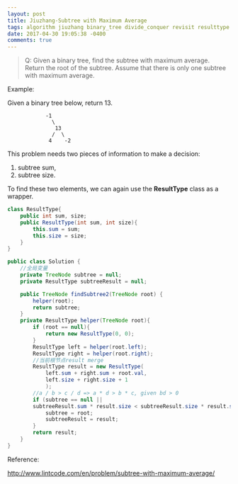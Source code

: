```yaml
---
layout: post
title: Jiuzhang-Subtree with Maximum Average
tags: algorithm jiuzhang binary_tree divide_conquer revisit resulttype
date: 2017-04-30 19:05:38 -0400
comments: true
---
```


>Q: Given a binary tree, find the subtree with maximum average. Return the root of the subtree. Assume that there is only one subtree with maximum average.

Example:

Given a binary tree below, return 13.
```
            -1
              \
               13
              /  \
             4    -2
```
This problem needs two pieces of information to make a decision: 
1. subtree sum,
2. subtree size.

To find these two elements, we can again use the **ResultType** class as a wrapper.

```java
class ResultType{
    public int sum, size;
    public ResultType(int sum, int size){
        this.sum = sum;
        this.size = size;
    }
}

public class Solution {
    //全局变量
    private TreeNode subtree = null;
    private ResultType subtreeResult = null;

    public TreeNode findSubtree2(TreeNode root) {
        helper(root);
        return subtree;
    }
    private ResultType helper(TreeNode root){
        if (root == null){
            return new ResultType(0, 0);
        }
        ResultType left = helper(root.left);
        ResultType right = helper(root.right);
        //当前根节点result merge
        ResultType result = new ResultType(
            left.sum + right.sum + root.val, 
            left.size + right.size + 1
            );
        //a / b > c / d => a * d > b * c, given bd > 0
        if (subtree == null || 
        subtreeResult.sum * result.size < subtreeResult.size * result.sum){
            subtree = root;
            subtreeResult = result;
        }
        return result;
    }
}
```

Reference:

http://www.lintcode.com/en/problem/subtree-with-maximum-average/